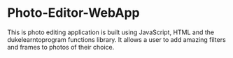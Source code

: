 # Photo-Editor-WebApp
This is photo editing application is built using JavaScript, HTML and the dukelearntoprogram functions library. It allows a user to add amazing filters and frames to photos of their choice.
